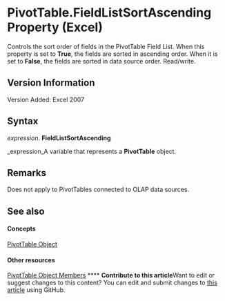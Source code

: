 
# PivotTable.FieldListSortAscending Property (Excel)

Controls the sort order of fields in the PivotTable Field List. When this property is set to  **True**, the fields are sorted in ascending order. When it is set to  **False**, the fields are sorted in data source order. Read/write.


## Version Information

Version Added: Excel 2007 


## Syntax

 _expression_. **FieldListSortAscending**

 _expression_A variable that represents a  **PivotTable** object.


## Remarks

Does not apply to PivotTables connected to OLAP data sources.


## See also


#### Concepts


 [PivotTable Object](a9c1d4a0-78a9-f9a6-6daf-91cb63e45842.md)
#### Other resources


 [PivotTable Object Members](8e8d1692-cf32-63c6-a1f6-54ddcc2a4964.md)
****   **Contribute to this article**Want to edit or suggest changes to this content? You can edit and submit changes to  [this article](https://github.com/jhershey00/VBA_Excel_Test/OpenXMLCon/articles/d6c8a2b5-9653-1f89-06a8-ec738fe3e526.md) using GitHub.

